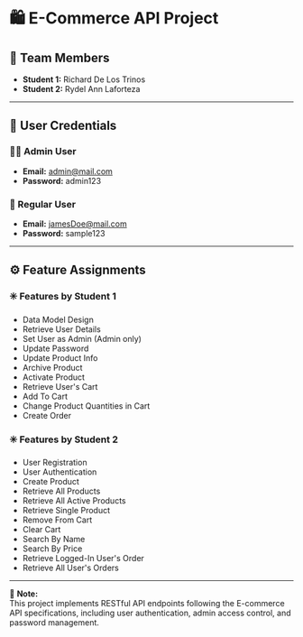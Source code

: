 # 🛍️ E-Commerce API Project

## 👥 Team Members
- **Student 1:** Richard De Los Trinos  
- **Student 2:** Rydel Ann Laforteza  

---

## 🔑 User Credentials

### 🧑‍💼 Admin User
- **Email:** admin@mail.com  
- **Password:** admin123  

### 👤 Regular User
- **Email:** jamesDoe@mail.com  
- **Password:** sample123  

---

## ⚙️ Feature Assignments

### ✳️ Features by Student 1
- Data Model Design  
- Retrieve User Details  
- Set User as Admin (Admin only)  
- Update Password  
- Update Product Info
- Archive Product
- Activate Product
- Retrieve User's Cart
- Add To Cart
- Change Product Quantities in Cart
- Create Order

### ✳️ Features by Student 2
- User Registration  
- User Authentication
- Create Product
- Retrieve All Products
- Retrieve All Active Products
- Retrieve Single Product
- Remove From Cart
- Clear Cart
- Search By Name
- Search By Price
- Retrieve Logged-In User's Order
- Retrieve All User's Orders


---

📘 **Note:**  
This project implements RESTful API endpoints following the E-commerce API specifications, including user authentication, admin access control, and password management.
